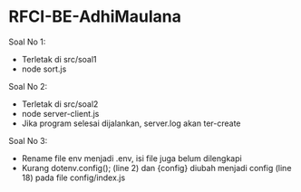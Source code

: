 # RFCI-BE-AdhiMaulana


Soal No 1:

- Terletak di src/soal1
- node sort.js

Soal No 2:

- Terletak di src/soal2
- node server-client.js
- Jika program selesai dijalankan, server.log akan ter-create

Soal No 3:

- Rename file env menjadi .env, isi file juga belum dilengkapi
- Kurang dotenv.config(); (line 2) dan {config} diubah menjadi config (line 18) pada file config/index.js
